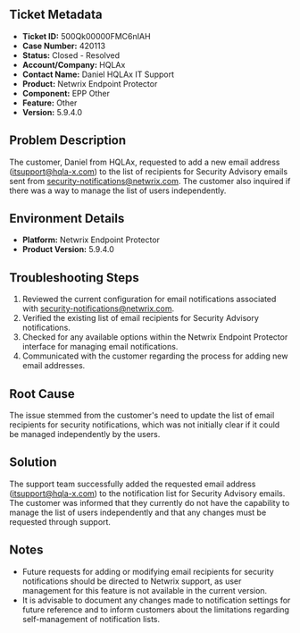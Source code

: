 ## Ticket Metadata
- **Ticket ID:** 500Qk00000FMC6nIAH
- **Case Number:** 420113
- **Status:** Closed - Resolved
- **Account/Company:** HQLAx
- **Contact Name:** Daniel HQLAx IT Support
- **Product:** Netwrix Endpoint Protector
- **Component:** EPP Other
- **Feature:** Other
- **Version:** 5.9.4.0

## Problem Description
The customer, Daniel from HQLAx, requested to add a new email address (itsupport@hqla-x.com) to the list of recipients for Security Advisory emails sent from security-notifications@netwrix.com. The customer also inquired if there was a way to manage the list of users independently.

## Environment Details
- **Platform:** Netwrix Endpoint Protector
- **Product Version:** 5.9.4.0

## Troubleshooting Steps
1. Reviewed the current configuration for email notifications associated with security-notifications@netwrix.com.
2. Verified the existing list of email recipients for Security Advisory notifications.
3. Checked for any available options within the Netwrix Endpoint Protector interface for managing email notifications.
4. Communicated with the customer regarding the process for adding new email addresses.

## Root Cause
The issue stemmed from the customer's need to update the list of email recipients for security notifications, which was not initially clear if it could be managed independently by the users.

## Solution
The support team successfully added the requested email address (itsupport@hqla-x.com) to the notification list for Security Advisory emails. The customer was informed that they currently do not have the capability to manage the list of users independently and that any changes must be requested through support.

## Notes
- Future requests for adding or modifying email recipients for security notifications should be directed to Netwrix support, as user management for this feature is not available in the current version.
- It is advisable to document any changes made to notification settings for future reference and to inform customers about the limitations regarding self-management of notification lists.